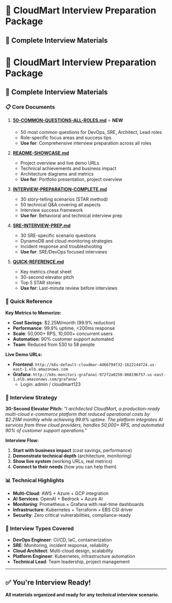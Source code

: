# 🎯 CloudMart Interview Preparation Package

## 📁 **Complete Interview Materials**

# 🎯 CloudMart Interview Preparation Package

## 📁 **Complete Interview Materials**

### **📋 Core Documents**

1. **[50-COMMON-QUESTIONS-ALL-ROLES.md](./50-COMMON-QUESTIONS-ALL-ROLES.md)** ⭐ **NEW**
   - 50 most common questions for DevOps, SRE, Architect, Lead roles
   - Role-specific focus areas and success tips
   - **Use for**: Comprehensive interview preparation across all roles

2. **[README-SHOWCASE.md](./README-SHOWCASE.md)**
   - Project overview and live demo URLs
   - Technical achievements and business impact
   - Architecture diagrams and metrics
   - **Use for**: Portfolio presentation, project overview

3. **[INTERVIEW-PREPARATION-COMPLETE.md](./INTERVIEW-PREPARATION-COMPLETE.md)**
   - 30 story-telling scenarios (STAR method)
   - 50 technical Q&A covering all aspects
   - Interview success framework
   - **Use for**: Behavioral and technical interview prep

4. **[SRE-INTERVIEW-PREP.md](./SRE-INTERVIEW-PREP.md)**
   - 30 SRE-specific scenario questions
   - DynamoDB and cloud monitoring strategies
   - Incident response and troubleshooting
   - **Use for**: SRE/DevOps focused interviews

5. **[QUICK-REFERENCE.md](./QUICK-REFERENCE.md)**
   - Key metrics cheat sheet
   - 30-second elevator pitch
   - Top 5 STAR stories
   - **Use for**: Last-minute review before interviews

### **🎯 Quick Reference**

**Key Metrics to Memorize:**
- **Cost Savings**: $2.25M/month (99.9% reduction)
- **Performance**: 99.9% uptime, <200ms response
- **Scale**: 50,000+ RPS, 10,000+ concurrent users
- **Automation**: 90% customer support automated
- **Team**: Reduced from 530 to 58 people

**Live Demo URLs:**
- **Frontend**: `http://k8s-default-cloudmar-4d66794f32-1622144724.us-east-1.elb.amazonaws.com`
- **Grafana**: `http://k8s-monitori-grafanai-972f2a0250-868196757.us-east-1.elb.amazonaws.com/grafana/`
  - Login: admin / cloudmart123

### **🚀 Interview Strategy**

**30-Second Elevator Pitch:**
*"I architected CloudMart, a production-ready multi-cloud e-commerce platform that reduced operational costs by $2.25M monthly while achieving 99.9% uptime. The platform integrates AI services from three cloud providers, handles 50,000+ RPS, and automated 90% of customer support operations."*

**Interview Flow:**
1. **Start with business impact** (cost savings, performance)
2. **Demonstrate technical depth** (architecture, monitoring)
3. **Show live system** (working URLs, real metrics)
4. **Connect to their needs** (how you can help them)

### **📊 Technical Highlights**

- **Multi-Cloud**: AWS + Azure + GCP integration
- **AI Services**: OpenAI + Bedrock + Azure AI
- **Monitoring**: Prometheus + Grafana with real-time dashboards
- **Infrastructure**: Kubernetes + Terraform + EBS CSI driver
- **Security**: Zero critical vulnerabilities, compliance-ready

### **🎯 Interview Types Covered**

- **DevOps Engineer**: CI/CD, IaC, containerization
- **SRE**: Monitoring, incident response, reliability
- **Cloud Architect**: Multi-cloud design, scalability
- **Platform Engineer**: Kubernetes, infrastructure automation
- **Technical Lead**: Team leadership, project management

---

## ✅ **You're Interview Ready!**

**All materials organized and ready for any technical interview scenario.**
